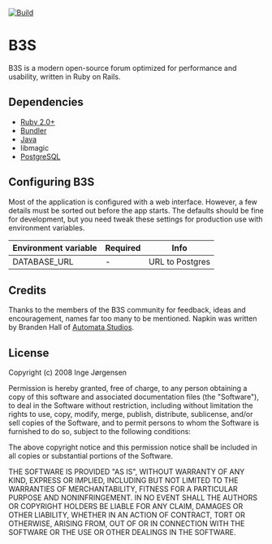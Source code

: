 [![Build](https://github.com/b3s/b3s/workflows/Build/badge.svg)](https://github.com/b3s/b3s/actions)

# B3S

B3S is a modern open-source forum optimized for performance and usability,
written in Ruby on Rails.

## Dependencies

* [Ruby 2.0+](https://www.ruby-lang.org/en/)
* [Bundler](http://bundler.io/)
* [Java](http://www.java.com/en/download/index.jsp)
* libmagic
* [PostgreSQL](http://www.postgresql.org/)

## <a id="configuration"></a> Configuring B3S

Most of the application is configured with a web interface. However, a few 
details must be sorted out before the app starts. The defaults should be 
fine for development, but you need tweak these settings for production use 
with environment variables.

Environment variable  | Required | Info
----------------------|----------|-----------------------------------------------------------------------
DATABASE_URL          | -        | URL to Postgres

## Credits

Thanks to the members of the B3S community for feedback, ideas and
encouragement, names far too many to be mentioned. Napkin was written by
Branden Hall of [Automata Studios](http://automatastudios.com/).

## License

Copyright (c) 2008 Inge Jørgensen

Permission is hereby granted, free of charge, to any person obtaining a copy
of this software and associated documentation files (the "Software"), to deal
in the Software without restriction, including without limitation the rights
to use, copy, modify, merge, publish, distribute, sublicense, and/or sell
copies of the Software, and to permit persons to whom the Software is
furnished to do so, subject to the following conditions:

The above copyright notice and this permission notice shall be included in all
copies or substantial portions of the Software.

THE SOFTWARE IS PROVIDED "AS IS", WITHOUT WARRANTY OF ANY KIND, EXPRESS OR
IMPLIED, INCLUDING BUT NOT LIMITED TO THE WARRANTIES OF MERCHANTABILITY,
FITNESS FOR A PARTICULAR PURPOSE AND NONINFRINGEMENT. IN NO EVENT SHALL THE
AUTHORS OR COPYRIGHT HOLDERS BE LIABLE FOR ANY CLAIM, DAMAGES OR OTHER
LIABILITY, WHETHER IN AN ACTION OF CONTRACT, TORT OR OTHERWISE, ARISING FROM,
OUT OF OR IN CONNECTION WITH THE SOFTWARE OR THE USE OR OTHER DEALINGS IN THE
SOFTWARE.
